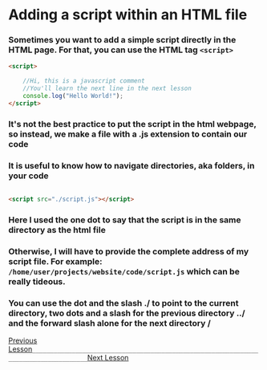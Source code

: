 # Adding a script within an HTML file

### Sometimes you want to add a simple script directly in the HTML page. For that, you can use the HTML tag `<script>`

```html
<script>

    //Hi, this is a javascript comment
    //You'll learn the next line in the next lesson
    console.log("Hello World!");
</script>

```

### It's not the best practice to put the script in the html webpage, so instead, we make a file with a .js extension to contain our code
### It is useful to know how to navigate directories, aka folders, in your code


```html

<script src="./script.js"></script>

```
### Here I used the one dot to say that the script is in the same directory as the html file
### Otherwise, I will have to provide the complete address of my script file. For example: `/home/user/projects/website/code/script.js` which can be really tideous.

### You can use the dot and the slash ./ to point to the current directory, two dots and a slash for the previous directory ../ and the forward slash alone for the next directory / 


[Previous Lesson](./js-tutorials/02-ignore-script.md)`_____________________________________________________________________________________`[Next Lesson](./js-tutorials/04-console-feedback.md)